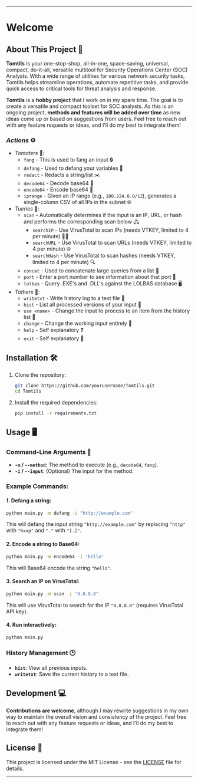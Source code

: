 ---------------------------------------
# **Welcome**

## About This Project 🚀

**Tomtils** is your one-stop-shop, all-in-one, space-saving, universal, compact, do-it-all, versatile multitool for Security Operations Center (SOC) Analysts. 
With a wide range of utilities for various network security tasks, Tomtils helps streamline operations, automate repetitive tasks, and provide quick access to critical tools for threat analysis and response.

**Tomtils** is a **hobby project** that I work on in my spare time. The goal is to create a versatile and compact toolset for SOC analysts. As this is an ongoing project, **methods and features will be added over time** as new ideas come up or based on suggestions from users. Feel free to reach out with any feature requests or ideas, and I'll do my best to integrate them!

### *Actions* ⚙️
- *Tomaters* 🍅:
    - `fang` - This is used to fang an input 🔒
    - `defang` - Used to defang your variables 🐍
    - `redact` - Redacts a string/list ✂️
    - `decode64` - Decode base64 🔑
    - `encode64` - Encode base64 🔐
    - `iprange` - Given an IP range (e.g., `100.224.0.0/12`), generates a single-column CSV of all IPs in the subnet 🌐
- *Tueries* 🔎:
    - `scan` - Automatically determines if the input is an IP, URL, or hash and performs the corresponding scan below 🖧
        - `searchIP` - Use VirusTotal to scan IPs (needs VTKEY, limited to 4 per minute) 🕵️‍♂️
        - `searchURL` - Use VirusTotal to scan URLs (needs VTKEY, limited to 4 per minute) 🌐
        - `searchHash` - Use VirusTotal to scan hashes (needs VTKEY, limited to 4 per minute) 🔍
    - `concat` - Used to concatenate large queries from a list 🔗
    - `port` - Enter a port number to see information about that port 📡
    - `lolbas` - Query .EXE's and .DLL's against the LOLBAS database 🖥️
- *Tothers* 🔧:
    - `writetxt` - Write history log to a text file 📜
    - `hist` - List all processed versions of your input 📝
    - `use <name>` - Change the input to process to an item from the history list 🔄
    - `change` - Change the working input entirely 🔄
    - `help` - Self explanatory ❓
    - `exit` - Self explanatory 🚪

## Installation 🛠️

1. Clone the repository:

    ```bash
    git clone https://github.com/yourusername/Tomtils.git
    cd Tomtils
    ```

2. Install the required dependencies:

    ```bash
    pip install -r requirements.txt
    ```
## Usage 🖥️

### Command-Line Arguments 📜

- **`-m` / `--method`**: The method to execute (e.g., `decode64`, `fang`).
- **`-i` / `--input`**: (Optional) The input for the method.

### Example Commands:

#### 1. Defang a string:

```bash
python main.py -m defang -i "http://example.com"
```

This will defang the input string `"http://example.com"` by replacing `"http"` with `"hxxp"` and `"."` with `"[.]"`.

#### 2. Encode a string to Base64:

```bash
python main.py -m encode64 -i "hello"
```

This will Base64 encode the string `"hello"`.

#### 3. Search an IP on VirusTotal:

```bash
python main.py -m scan -i "8.8.8.8"
```

This will use VirusTotal to search for the IP `"8.8.8.8"` (requires VirusTotal API key).

#### 4. Run interactively:

```bash
python main.py
```

### History Management 🕒

- **`hist`**: View all previous inputs.
- **`writetxt`**: Save the current history to a text file.

## Development 💻

**Contributions are welcome**, although I may rewrite suggestions in my own way to maintain the overall vision and consistency of the project. Feel free to reach out with any feature requests or ideas, and I'll do my best to integrate them!

## License 📄

This project is licensed under the MIT License - see the [LICENSE](LICENSE) file for details.

---------------------------------------

